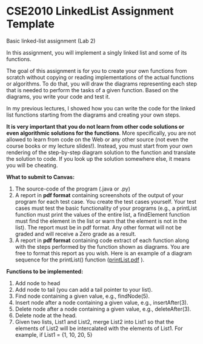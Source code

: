 # CSE2010 LinkedList Assignment Template
Basic linked-list assignment (Lab 2)

In this assignment, you will implement a singly linked list and some of its functions. 

The goal of this assignment is for you to create your own functions from scratch without copying or reading implementations of the actual functions or algorithms. To do that, you will draw the diagrams representing each step that is needed to perform the tasks of a given function. Based on the diagrams, you write your code and test it. 

In my previous lectures, I showed how you can write the code for the linked list functions starting from the diagrams and creating your own steps. 

**It is very important that you do not learn from other code solutions or even algorithmic solutions for the functions**. More specifically, you are not allowed to learn from code on the Web or any other source (not even the course books or my lecture slides!). Instead, you must start from your own rendering of the step-by-step diagram solution to the function and translate the solution to code. If you look up the solution somewhere else, it means you will be cheating. 

**What to submit to Canvas:**

1. The source-code of the program (.java or .py)
2. A report in **pdf format** containing screenshots of the output of your program for each test case. You create the test cases yourself. Your test cases must test the basic functionality of your programs (e.g., a printList function must print the values of the entire list, a findElement function must find the element in the list or warn that the element is not in the list). The report must be in pdf format. Any other format will not be graded and will receive a Zero grade as a result. 
3. A report in **pdf format** containing code extract of each function along with the steps performed by the function shown as diagrams.  You are free to format this report as you wish. Here is an example of a diagram sequence for the printList() function ([printList.pdf](https://fit.instructure.com/courses/643616/files/48904979?wrap=1) ).

 

**Functions to be implemented:**

1. Add node to head
2. Add node to tail (you can add a tail pointer to your list).
3. Find node containing a given value, e.g., findNode(5). 
4. Insert node after a node containing a given value, e.g., insertAfter(3). 
5. Delete node after a node containing a given value, e.g., deleteAfter(3). 
6. Delete node at the head. 
7. Given two lists, List1 and List2, merge List2 into List1 so that the elements of List2 will be intercalated with the elements of List1. For example, if List1 = {1, 10, 20, 5}


